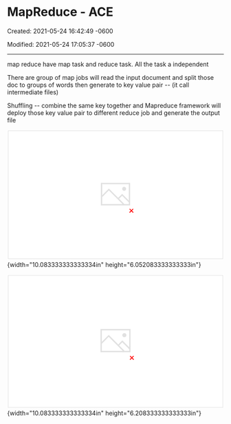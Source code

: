 # MapReduce - ACE

Created: 2021-05-24 16:42:49 -0600

Modified: 2021-05-24 17:05:37 -0600

---

map reduce have map task and reduce task. All the task a independent



There are group of map jobs will read the input document and split those doc to groups of words then generate to key value pair -- (it call intermediate files)



Shuffling -- combine the same key together and Mapreduce framework will deploy those key value pair to different reduce job and generate the output file











![MapReduce Input Ri•a Dee Bar Splitting KI,VI Mapping Shuffling car, Reducing Car, 3 Final Result Riv«, 2 ](../../media/Stream^JSearch-Mapreduce-MapReduce---ACE-image1.png){width="10.083333333333334in" height="6.052083333333333in"}





![MapReduce (1) fork (2) assign . .map (4) write user Program (1) fork (1) fork execution log on GFS Master (O assign reduce split O split 1 split 2 split 3 split 4 Input (6) write 3 read worker Map Intermediate files (on GFS) Reduce output Output fie s @ acecodeintervu ](../../media/Stream^JSearch-Mapreduce-MapReduce---ACE-image2.png){width="10.083333333333334in" height="6.208333333333333in"}



